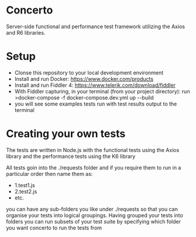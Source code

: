# Concerto

Server-side functional and performance test framework utilizing the Axios and R6 libraries.

# Setup

 - Clonse this repository to your local development environment
 - Install and run Docker: https://www.docker.com/products
 - Install and run Fiddler 4: https://www.telerik.com/download/fiddler
 - With Fiddler capturing, in your terminal (from your project directory): run >docker-compose -f docker-compose.dev.yml up --build
 - you will see some examples tests run with test results output to the terminal

# Creating your own tests

The tests are written in Node.js with the functional tests using the Axios library and the performance tests using the K6 library

All tests goin into the ./requests folder and if you require them to run in a particular order then name them as:

 - 1.test1.js
 - 2.test2.js
 - etc.

you can have any sub-folders you like under ./requests so that you can organise your tests into logical groupings. Having grouped your tests into folders you can run subsets of your test suite by specifying which folder you want concerto to run the tests from
